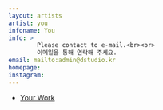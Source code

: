 ```yaml
---
layout: artists
artist: you
infoname: You
info: >
        Please contact to e-mail.<br><br>
        이메일을 통해 연락해 주세요.
email: mailto:admin@dstudio.kr
homepage: 
instagram: 
---
```

<article class="work">
<ul>
        <a href="/artists/you/yourwork">
        <li>Your Work</li>
        </a>
</ul>
</article>